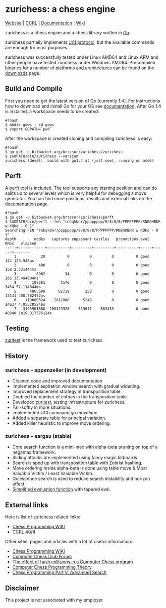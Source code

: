 # zurichess: a chess engine

[Website](https://bitbucket.org/brtzsnr/zurichess) |
[CCRL](http://www.computerchess.org.uk/ccrl/404/cgi/engine_details.cgi?print=Details&each_game=1&eng=Zurichess%20150116#Zurichess_150116) |
[Documentation](https://godoc.org/bitbucket.org/brtzsnr/zurichess) |
[Wiki](http://chessprogramming.wikispaces.com/Zurichess)

zurichess is a chess engine and a chess library written in [Go](http://golang).

zurichess partially implements [UCI protocol](http://wbec-ridderkerk.nl/html/UCIProtocol.html), but the available commands are enough for most purposes.

zurichess was successfully tested under Linux AMD64 and Linux ARM and other people have tested zurichess under Windows AMD64.
Precompiled binaries for a number of platforms and architectures can be found on the [downloads](https://bitbucket.org/brtzsnr/zurichess/downloads) page.


## Build and Compile

First you need to get the latest version of Go (currently 1.4). For instructions how to download and install Go for your OS see
[documentation](https://golang.org/doc/install). After Go 1.4 is installed, a workspace needs to be created:

```
#!bash
$ mkdir gows ; cd gows
$ export GOPATH=`pwd`
```

After the workspace is created cloning and compiling zurichess is easy:

```
#!bash
$ go get -u bitbucket.org/brtzsnr/zurichess/zurichess
$ $GOPATH/bin/zurichess --version
zurichess (devel), build with go1.4 at (just now), running on amd64
```

## Perft

A [perft](https://chessprogramming.wikispaces.com/Perft) tool is included.
The tool supports any starting position and can do splits up to several levels which is very helpful for debugging a move generator.
You can find more positions, results and external links on the [documentation](https://godoc.org/bitbucket.org/brtzsnr/zurichess/perft) page.

```
#!bash
$ go get -u bitbucket.org/brtzsnr/zurichess/perft
$ $GOPATH/bin/perft --fen "rnbqkbnr/pppppppp/8/8/8/8/PPPPPPPP/RNBQKBNR w KQkq - 0 1"
Searching FEN "rnbqkbnr/pppppppp/8/8/8/8/PPPPPPPP/RNBQKBNR w KQkq - 0 1"
depth        nodes   captures enpassant castles   promotions eval  KNps   elapsed
-----+------------+----------+---------+---------+----------+-----+------+-------
    1           20          0         0         0          0 good    154 129.948µs
    2          400          0         0         0          0 good    158 2.531444ms
    3         8902         34         0         0          0 good    266 33.494604ms
    4       197281       1576         0         0          0 good   3454 57.114844ms
    5      4865609      82719       258         0          0 good  12141 400.762477ms
    6    119060324    2812008      5248         0          0 good  24027 4.955285846s
    7   3195901860  108329926    319617    883453          0 good  40040 1m19.817376124s
```

## Testing

[zuritest](https://bitbucket.org/brtzsnr/zuritest) is the framework used to test zurichess.

## History

### zurichess - appenzeller (in development)

* Cleaned code and improved documentation.
* Implemented aspiration window search with gradual widening.
* Improved replacement strategy in transposition table.
* Doubled the number of entries in the transposition table.
* Developed [zuritest](https://bitbucket.org/brtzsnr/zuritest), testing infrastructure for zurichess.
* Fail-softly in more situations.
* Implemented UCI command _go movetime_.
* Added a separate table for principal variation.
* Added killer heuristic to improve move ordering.

### zurichess - aargau (stable)

* Core search function is a mini-max with alpha-beta pruning on top of a negamax framework.
* Sliding attacks are implemented using fancy magic bitboards.
* Search is sped up with transposition table with Zobrist hashing.
* Move ordering inside alpha-beta is done using table move & Most Valuable Victim / Least Valuable Victim.
* Quiescence search is used to reduce search instability and horizon effect.
* [Simplified evaluation function](https://chessprogramming.wikispaces.com/Simplified+evaluation+function) with tapered eval.

## External links

Here is list of zurichess related links:

* [Chess Programming WIKI](http://chessprogramming.wikispaces.com/Zurichess)
* [CCRL 40/4](http://www.computerchess.org.uk/ccrl/404/cgi/engine_details.cgi?print=Details&eng=Zurichess%20150116)

Other sites, pages and articles with a lot of useful information:

* [Chess Programming WIKI](http://chessprogramming.wikispaces.com)
* [Computer Chess Club Forum](http://talkchess.com/forum/index.php)
* [The effect of hash collisions in a Computer Chess program](https://cis.uab.edu/hyatt/collisions.html)
* [Computer Chess Programming Theory](http://www.frayn.net/beowulf/theory.html)
* [Chess Programming Part V: Advanced Search](http://www.gamedev.net/page/resources/_/technical/artificial-intelligence/chess-programming-part-v-advanced-search-r1197)

## Disclaimer

This project is not associated with my employer.
